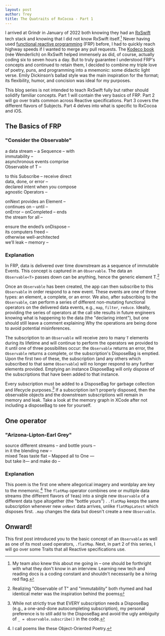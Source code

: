 ```yaml
---
layout: post
author: Trey
title: The Quatraits of RxCocoa - Part 1
---
```


I arrived at Grindr in January of 2022 both knowing they had an [RxSwift](https://github.com/ReactiveX/RxSwift) tech stack and knowing that I did not know RxSwift itself.[^1] Never having used [functional reactive programming](https://en.wikipedia.org/wiki/Functional_reactive_programming) (FRP) before, I had to quickly reach highway speeds if I wanted to merge any pull requests. The [Kodeco book](https://www.kodeco.com/books/rxswift-reactive-programming-with-swift/v4.0) (née Wenderlich) on RxSwift helped immensely as did, of course, actually coding six to seven hours a day. But to truly guarantee I understood FRP's concepts and continued to retain them, I decided to combine my triple love of poetry, puns, and programming into a mnemonic: some didactic light verse. Emily Dickinson’s ballad style was the main inspiration for the format; its flexibility, humor, and concision was ideal for my purposes. 

This blog series is not intended to teach RxSwift fully but rather should solidify familiar concepts. Part 1 will contain the very basics of FRP. Part 2 will go over traits common across Reactive specifications. Part 3 covers the different flavors of Subjects. Part 4 delves into what is specific to RxCocoa and iOS.

[^1]: My team also knew this about me going in – one should be forthright with what they don't know in an interview. Learning new tech and reading docs is a coding constant and shouldn't necessarily be a hiring red flag. 

## The Basics of FRP

### "Consider the Observable"

a data stream – a Sequence – with  
immutability –  
asynchronous events comprise  
Observable of T –

to this Subscribe – receive direct  
data, done, or error –  
declared intent when you compose  
agnostic Operators –

onNext provides an Element –  
continues on – until –  
onError – onCompleted – ends  
the stream for all –

ensure the ended’s onDispose –   
its computers freed –  
otherwise well-architected   
we’ll leak – memory –  

### Explanation

In FRP, data is delivered over time downstream as a sequence of immutable Events. This concept is captured in an `Observable`. The data an `Observable<T>` passes down can be anything, hence the generic element T.[^2] 

[^2]: Realizing "Observable of T" and "immutability" both rhymed and had identical meter was the inspiration behind the poems

Once an `Observable` has been created, the app can then subscribe to this `Observable` in order respond to a new event. These events are one of three types: an element, a complete, or an error. We also, after subscribing to the `Observable`, can perform a series of different non-mutating functional operators on the delivered data events, e.g., `map`, `filter`, `reduce`. Ideally, providing the series of operators at the call site results in future engineers knowing what is happening to the data (the "declaring intent"), but one should still leave a comment explaining Why the operations are being done to avoid potential misinferences. 

The subscription to an `Observable` will receive zero to many `T` elements during its lifetime and will continue to perform the operators we provided to it until one of three possibilites occur: the `Observable` returns an error, the `Observable` returns a complete, or the subscription's DisposeBag is emptied. Upon the first two of these, the subscription (and any others which subscribed to that same `Observable`) will no longer respond to any further elements provided. Emptying an instance DisposeBag will only dispose of the subscriptions that have been added to that instance.

Every subscription must be added to a DisposeBag for garbage collection and lifecycle purposes.[^3] If a subscription isn't properly disposed, then the observable objects and the downstream subscriptions will remain in memory and leak. Take a look at the memory graph in XCode after not including a disposeBag to see for yourself.

[^3]: While not strictly true that EVERY subscription needs a DisposeBag (e.g., a one-and-done autocompleting subscription), my personal preference is to still add to the DisposeBag and avoid the ugly ambiguity of `_ = observable.subscribe()` in the code.

## One operator

### "Arizona-Lipton-Earl Grey"

source different streams – and bottle yours –  
in it the blending new –  
mixed Teas taste flat – Mapped all to One —  
but take it— and make do –  

### Explanation

This poem is the first one where allegorical imagery and wordplay are key to the mnemonic.[^4] The `flatMap` operator combines one or multiple data streams (the different flavors of `T`eas) into a single new `Observable` of a different data type altogether (the "bottle yours") . `.flatMap` keeps the same subscription whenever new `onNext` data arrives, unlike `flatMapLatest` which disposes first. `.map` changes the data but doesn't create a new `Observable`.

[^4]: I call poems like these Object-Oriented Poetry.

## Onward!

This first post introduced you to the basic concept of an `Observable` as well as one of its most used operators, `.flatMap`. Next, in part 2 of this series, I will go over some Traits that all Reactive specifications use.






